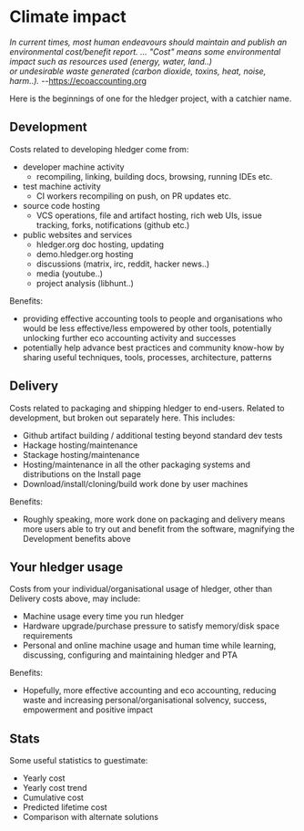 # Climate impact

*In current times, most human endeavours should maintain and publish an environmental cost/benefit report. ...
"Cost" means some environmental impact such as resources used (energy, water, land..)  
or undesirable waste generated (carbon dioxide, toxins, heat, noise, harm..).*
--<https://ecoaccounting.org>

Here is the beginnings of one for the hledger project, with a catchier name.

## Development
Costs related to developing hledger come from:

- developer machine activity
  - recompiling, linking, building docs, browsing, running IDEs etc.
- test machine activity
  - CI workers recompiling on push, on PR updates etc.
- source code hosting
  - VCS operations, file and artifact hosting, rich web UIs, issue tracking, forks, notifications (github etc.)
- public websites and services
  - hledger.org doc hosting, updating
  - demo.hledger.org hosting
  - discussions (matrix, irc, reddit, hacker news..)
  - media (youtube..)
  - project analysis (libhunt..)

Benefits:
- providing effective accounting tools to people and organisations who would be less effective/less empowered by other tools, potentially unlocking further eco accounting activity and successes
- potentially help advance best practices and community know-how by sharing useful techniques, tools, processes, architecture, patterns

## Delivery
Costs related to packaging and shipping hledger to end-users. Related to development, but broken out separately here. This includes:

- Github artifact building / additional testing beyond standard dev tests
- Hackage hosting/maintenance
- Stackage hosting/maintenance
- Hosting/maintenance in all the other packaging systems and distributions on the Install page
- Download/install/cloning/build work done by user machines

Benefits:
- Roughly speaking, more work done on packaging and delivery means more users able to try out and benefit from the software, magnifying the Development benefits above

## Your hledger usage
Costs from your individual/organisational usage of hledger, other than Delivery costs above, may include:

- Machine usage every time you run hledger
- Hardware upgrade/purchase pressure to satisfy memory/disk space requirements
- Personal and online machine usage and human time while learning, discussing, configuring and maintaining hledger and PTA

Benefits:
- Hopefully, more effective accounting and eco accounting, reducing waste and increasing personal/organisational solvency, success, empowerment and positive impact

## Stats
Some useful statistics to guestimate:

- Yearly cost
- Yearly cost trend
- Cumulative cost
- Predicted lifetime cost
- Comparison with alternate solutions
  
